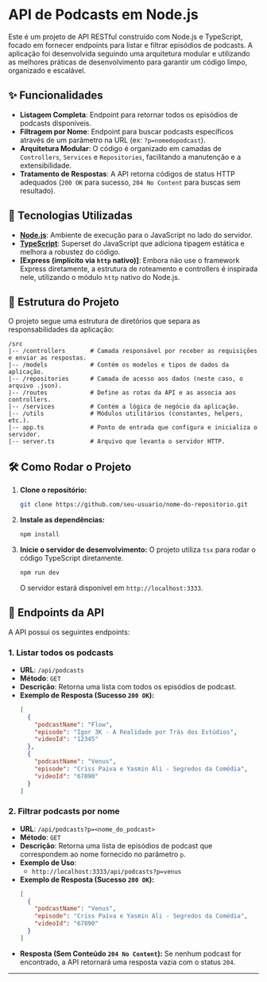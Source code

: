 # API de Podcasts em Node.js

Este é um projeto de API RESTful construído com Node.js e TypeScript, focado em fornecer endpoints para listar e filtrar episódios de podcasts. A aplicação foi desenvolvida seguindo uma arquitetura modular e utilizando as melhores práticas de desenvolvimento para garantir um código limpo, organizado e escalável.

## ✨ Funcionalidades

- **Listagem Completa**: Endpoint para retornar todos os episódios de podcasts disponíveis.
- **Filtragem por Nome**: Endpoint para buscar podcasts específicos através de um parâmetro na URL (ex: `?p=nomedopodcast`).
- **Arquitetura Modular**: O código é organizado em camadas de `Controllers`, `Services` e `Repositories`, facilitando a manutenção e a extensibilidade.
- **Tratamento de Respostas**: A API retorna códigos de status HTTP adequados (`200 OK` para sucesso, `204 No Content` para buscas sem resultado).

## 🚀 Tecnologias Utilizadas

- **[Node.js](https://nodejs.org/)**: Ambiente de execução para o JavaScript no lado do servidor.
- **[TypeScript](https://www.typescriptlang.org/)**: Superset do JavaScript que adiciona tipagem estática e melhora a robustez do código.
- **[Express (implícito via `http` nativo)]**: Embora não use o framework Express diretamente, a estrutura de roteamento e controllers é inspirada nele, utilizando o módulo `http` nativo do Node.js.

## 📂 Estrutura do Projeto

O projeto segue uma estrutura de diretórios que separa as responsabilidades da aplicação:

```
/src
|-- /controllers       # Camada responsável por receber as requisições e enviar as respostas.
|-- /models            # Contém os modelos e tipos de dados da aplicação.
|-- /repositories      # Camada de acesso aos dados (neste caso, o arquivo .json).
|-- /routes            # Define as rotas da API e as associa aos controllers.
|-- /services          # Contém a lógica de negócio da aplicação.
|-- /utils             # Módulos utilitários (constantes, helpers, etc.).
|-- app.ts             # Ponto de entrada que configura e inicializa o servidor.
|-- server.ts          # Arquivo que levanta o servidor HTTP.
```

## 🛠️ Como Rodar o Projeto

1. **Clone o repositório:**
   ```bash
   git clone https://github.com/seu-usuario/nome-do-repositorio.git
   ```

2. **Instale as dependências:**
   ```bash
   npm install
   ```

3. **Inicie o servidor de desenvolvimento:**
   O projeto utiliza `tsx` para rodar o código TypeScript diretamente.
   ```bash
   npm run dev
   ```
   O servidor estará disponível em `http://localhost:3333`.

## 📡 Endpoints da API

A API possui os seguintes endpoints:

### 1. Listar todos os podcasts

- **URL**: `/api/podcasts`
- **Método**: `GET`
- **Descrição**: Retorna uma lista com todos os episódios de podcast.
- **Exemplo de Resposta (Sucesso `200 OK`):**
  ```json
  [
    {
      "podcastName": "Flow",
      "episode": "Igor 3K - A Realidade por Trás dos Estúdios",
      "videoId": "12345"
    },
    {
      "podcastName": "Venus",
      "episode": "Criss Paiva e Yasmin Ali - Segredos da Comédia",
      "videoId": "67890"
    }
  ]
  ```

### 2. Filtrar podcasts por nome

- **URL**: `/api/podcasts?p=<nome_do_podcast>`
- **Método**: `GET`
- **Descrição**: Retorna uma lista de episódios de podcast que correspondem ao nome fornecido no parâmetro `p`.
- **Exemplo de Uso**:
  - `http://localhost:3333/api/podcasts?p=venus`
- **Exemplo de Resposta (Sucesso `200 OK`):**
  ```json
  [
    {
      "podcastName": "Venus",
      "episode": "Criss Paiva e Yasmin Ali - Segredos da Comédia",
      "videoId": "67890"
    }
  ]
  ```
- **Resposta (Sem Conteúdo `204 No Content`):**
  Se nenhum podcast for encontrado, a API retornará uma resposta vazia com o status `204`.

---

